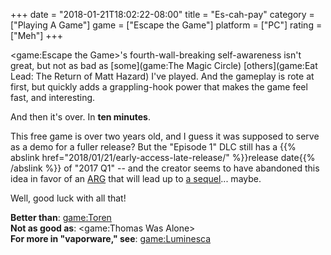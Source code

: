 +++
date = "2018-01-21T18:02:22-08:00"
title = "Es-cah-pay"
category = ["Playing A Game"]
game = ["Escape the Game"]
platform = ["PC"]
rating = ["Meh"]
+++

<game:Escape the Game>'s fourth-wall-breaking self-awareness isn't great, but not as bad as [some](game:The Magic Circle) [others](game:Eat Lead: The Return of Matt Hazard) I've played.  And the gameplay is rote at first, but quickly adds a grappling-hook power that makes the game feel fast, and interesting.

And then it's over.  In <b>ten minutes</b>.

This free game is over two years old, and I guess it was supposed to serve as a demo for a fuller release?  But the "Episode 1" DLC still has a {{% abslink href="2018/01/21/early-access-late-release/" %}}release date{{% /abslink %}} of "2017 Q1" -- and the creator seems to have abandoned this idea in favor of an <a href="http://steamcommunity.com/games/739540/announcements/detail/1458464431500823759">ARG</a> that will lead up to <a href="http://store.steampowered.com/app/739540/Break_the_Game/">a sequel</a>... maybe.

Well, good luck with all that!

<b>Better than</b>: <game:Toren>  
<b>Not as good as</b>: <game:Thomas Was Alone>  
<b>For more in "vaporware," see</b>: <game:Luminesca>
